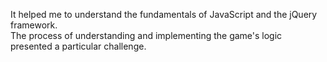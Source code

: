 It helped me to understand the fundamentals of JavaScript and the jQuery framework.<br>
The process of understanding and implementing the game's logic presented a particular challenge.
